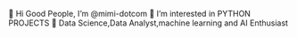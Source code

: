 👋 Hi Good People, I’m @mimi-dotcom
👀 I’m interested in PYTHON PROJECTS
🌱 Data Science,Data Analyst,machine learning and AI Enthusiast


<!---
mimi-dotcom/mimi-dotcom is a ✨ special ✨ repository because its `README.md` (this file) appears on your GitHub profile.
You can click the Preview link to take a look at your changes.
--->
